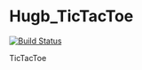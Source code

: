 # Hugb_TicTacToe
[![Build Status](https://travis-ci.org/smarties66/Hugb_TicTacToe.svg)](https://travis-ci.org/smarties66/Hugb_TicTacToe)

TicTacToe
